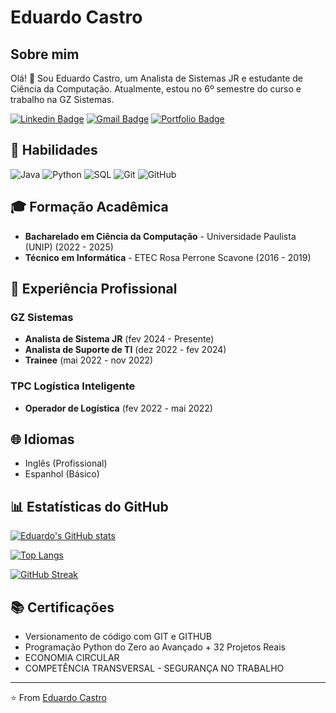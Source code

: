 # Eduardo Castro

## Sobre mim
Olá! 👋 Sou Eduardo Castro, um Analista de Sistemas JR e estudante de Ciência da Computação. Atualmente, estou no 6º semestre do curso e trabalho na GZ Sistemas.

[![Linkedin Badge](https://img.shields.io/badge/-Eduardo%20Castro-blue?style=flat-square&logo=Linkedin&logoColor=white&link=https://www.linkedin.com/in/eduardo-castro-138301187/)](https://www.linkedin.com/in/eduardo-castro-138301187/)
[![Gmail Badge](https://img.shields.io/badge/-eduardocastro.technology@gmail.com-c14438?style=flat-square&logo=Gmail&logoColor=white&link=mailto:eduardocastro.technology@gmail.com)](mailto:eduardocastro.technology@gmail.com)
[![Portfolio Badge](https://img.shields.io/badge/Portfolio-eduardocastro--dev.github.io-brightgreen)](https://eduardocastro-dev.github.io/Portifolio/)

## 🚀 Habilidades

![Java](https://img.shields.io/badge/java-%23ED8B00.svg?style=for-the-badge&logo=openjdk&logoColor=white)
![Python](https://img.shields.io/badge/-Python-3776AB?style=flat-square&logo=Python&logoColor=white)
![SQL](https://img.shields.io/badge/-SQL-4479A1?style=flat-square&logo=MySQL&logoColor=white)
![Git](https://img.shields.io/badge/-Git-F05032?style=flat-square&logo=git&logoColor=white)
![GitHub](https://img.shields.io/badge/-GitHub-181717?style=flat-square&logo=github)

## 🎓 Formação Acadêmica

- **Bacharelado em Ciência da Computação** - Universidade Paulista (UNIP) (2022 - 2025)
- **Técnico em Informática** - ETEC Rosa Perrone Scavone (2016 - 2019)

## 💼 Experiência Profissional

### GZ Sistemas
- **Analista de Sistema JR** (fev 2024 - Presente)
- **Analista de Suporte de TI** (dez 2022 - fev 2024)
- **Trainee** (mai 2022 - nov 2022)

### TPC Logística Inteligente
- **Operador de Logística** (fev 2022 - mai 2022)

## 🌐 Idiomas

- Inglês (Profissional)
- Espanhol (Básico)

## 📊 Estatísticas do GitHub

[![Eduardo's GitHub stats](https://github-readme-stats.vercel.app/api?username=eduardocastro-dev&show_icons=true&theme=radical)](https://github.com/eduardocastro-dev)

[![Top Langs](https://github-readme-stats.vercel.app/api/top-langs/?username=eduardocastro-dev&layout=compact&theme=radical)](https://github.com/eduardocastro-dev)

[![GitHub Streak](https://github-readme-streak-stats.herokuapp.com/?user=eduardocastro-dev&theme=dark)](https://github.com/eduardocastro-dev)

## 📚 Certificações

- Versionamento de código com GIT e GITHUB
- Programação Python do Zero ao Avançado + 32 Projetos Reais
- ECONOMIA CIRCULAR
- COMPETÊNCIA TRANSVERSAL - SEGURANÇA NO TRABALHO

---

⭐️ From [Eduardo Castro](https://github.com/eduardocastro-dev)
